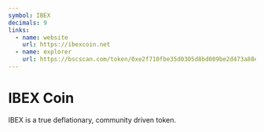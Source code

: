 ```yaml
---
symbol: IBEX
decimals: 9
links:
  - name: website
    url: https://ibexcoin.net
  - name: explorer
    url: https://bscscan.com/token/0xe2f710fbe35d0305d8bd009be2d473a88ef82e64
---
```


# IBEX Coin

IBEX is a true deflationary, community driven token.
